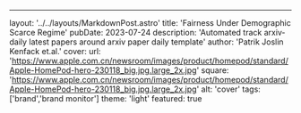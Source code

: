 ---layout: '../../layouts/MarkdownPost.astro'title: 'Fairness Under Demographic Scarce Regime'pubDate: 2023-07-24description: 'Automated track arxiv-daily latest papers around arxiv paper daily template'author: 'Patrik Joslin Kenfack et.al.'cover:    url: 'https://www.apple.com.cn/newsroom/images/product/homepod/standard/Apple-HomePod-hero-230118_big.jpg.large_2x.jpg'    square: 'https://www.apple.com.cn/newsroom/images/product/homepod/standard/Apple-HomePod-hero-230118_big.jpg.large_2x.jpg'    alt: 'cover'tags: ['brand','brand monitor']theme: 'light'featured: true
